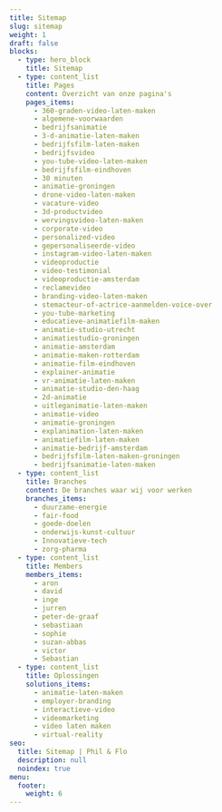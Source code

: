 ```yaml
---
title: Sitemap
slug: sitemap
weight: 1
draft: false
blocks:
  - type: hero_block
    title: Sitemap
  - type: content_list
    title: Pages
    content: Overzicht van onze pagina's
    pages_items:
      - 360-graden-video-laten-maken
      - algemene-voorwaarden
      - bedrijfsanimatie
      - 3-d-animatie-laten-maken
      - bedrijfsfilm-laten-maken
      - bedrijfsvideo
      - you-tube-video-laten-maken
      - bedrijfsfilm-eindhoven
      - 30 minuten
      - animatie-groningen
      - drone-video-laten-maken
      - vacature-video
      - 3d-productvideo
      - wervingsvideo-laten-maken
      - corporate-video
      - personalized-video
      - gepersonaliseerde-video
      - instagram-video-laten-maken
      - videoproductie
      - video-testimonial
      - videoproductie-amsterdam
      - reclamevideo
      - branding-video-laten-maken
      - stemacteur-of-actrice-aanmelden-voice-over
      - you-tube-marketing
      - educatieve-animatiefilm-maken
      - animatie-studio-utrecht
      - animatiestudio-groningen
      - animatie-amsterdam
      - animatie-maken-rotterdam
      - animatie-film-eindhoven
      - explainer-animatie
      - vr-animatie-laten-maken
      - animatie-studio-den-haag
      - 2d-animatie
      - uitleganimatie-laten-maken
      - animatie-video
      - animatie-groningen
      - explanimation-laten-maken
      - animatiefilm-laten-maken
      - animatie-bedrijf-amsterdam
      - bedrijfsfilm-laten-maken-groningen
      - bedrijfsanimatie-laten-maken
  - type: content_list
    title: Branches
    content: De branches waar wij voor werken
    branches_items:
      - duurzame-energie
      - fair-food
      - goede-doelen
      - onderwijs-kunst-cultuur
      - Innovatieve-tech
      - zorg-pharma
  - type: content_list
    title: Members
    members_items:
      - aron
      - david
      - inge
      - jurren
      - peter-de-graaf
      - sebastiaan
      - sophie
      - suzan-abbas
      - victor
      - Sebastian
  - type: content_list
    title: Oplossingen
    solutions_items:
      - animatie-laten-maken
      - employer-branding
      - interactieve-video
      - videomarketing
      - video laten maken
      - virtual-reality
seo:
  title: Sitemap | Phil & Flo
  description: null
  noindex: true
menu:
  footer:
    weight: 6
---
```

